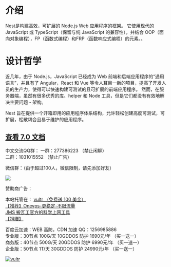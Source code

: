 # 介绍

Nest是构建高效，可扩展的 Node.js Web 应用程序的框架。 它使用现代的 JavaScript 或 TypeScript（保留与纯 JavaScript 的兼容性），并结合 OOP（面向对象编程），FP（函数式编程）和FRP（函数响应式编程）的元素。。

# 设计哲学

近几年，由于 Node.js，JavaScript 已经成为 Web 前端和后端应用程序的“通用语言”，并且有了 Angular，React 和 Vue 等令人耳目一新的项目，提高了开发人员的生产力，使得可以快速构建可测试的且可扩展的前端应用程序。 然而，在服务器端，虽然有很多优秀的库、helper 和 Node 工具，但是它们都没有有效地解决主要问题 - 架构。

Nest 旨在提供一个开箱即用的应用程序体系结构，允许轻松创建高度可测试，可扩展，松散耦合且易于维护的应用程序。

## [查看 7.0 文档](/7/)

中文交流QQ群： 一群：277386223 （禁止闲聊）    
              二群：1031015552 （禁止广告）


微信群：（由于超过100人，微信限制，请先添加好友）

![](https://pic2.superbed.cn/item/5dee088d1f8f59f4d6586014.jpg)

赞助商广告：

本站托管在： [vultr   （免费送 100 美金）](https://www.vultr.com/?ref=8823546-6G)    
  [【推荐】Onevps-更稳定-不限流量](https://www.onevps.com/portal/aff.php?aff=12238)    
  [JMS 搬瓦工官方的科学上网工具](https://justmysocks3.net/members/aff.php?aff=6423)    
  [【捐赠】](https://gitee.com/notadd/docs.nestjs.cn?donate=true)   

百度云加速：WEB 高防，CDN 加速  QQ：1256985886     
专业版：30节点 100G/天 10GDDOS 防护  1690元/年 （买一送一）    
商务版：40节点 500G/天 20GDDOS 防护  6990元/年 （买一送一）    
企业版：50节点 1T/天 30GDDOS 防护  24990元/年 （买一送一）     


[![vultr](https://www.vultr.com/media/banner_1.png)](https://www.vultr.com/?ref=7815855-4F)
